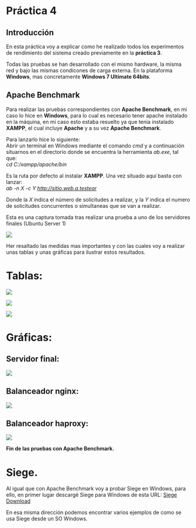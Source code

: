 Práctica 4
======

Introducción
--------------

En esta práctica voy a explicar como he realizado todos los experimentos de rendimiento del sistema creado previamente en la **práctica 3**.

Todas las pruebas se han desarrollado con el mismo hardware, la misma red y bajo las mismas condicones de carga externa. En la plataforma **Windows**, mas concretamente **Windows 7 Ultimate 64bits**.

Apache Benchmark
---------------------

Para realizar las pruebas correspondientes con **Apache Benchmark**, en mi caso lo hice en **Windows**, para lo cual es necesario tener apache instalado en la máquina, en mi caso esto estaba resuelto ya que tenia instalado **XAMPP**, el cual incluye **Apache** y a su vez **Apache Benchmark**.

Para lanzarlo hice lo siguiente:  
Abrir un terminal en Windows mediante el comando *cmd* y a continuación situarnos en el directorio donde se encuentra la herramienta *ab.exe*, tal que:  
*cd C:/xampp/apache/bin*  

Es la ruta por defecto al instalar **XAMPP**. Una vez situado aquí basta con lanzar:  
*ab -n X -c Y http://sitio.web.a.testear*  

Donde la *X* indica el número de solicitudes a realizar, y la *Y* indica el numero de solicitudes concurrentes o simultaneas que se van a realizar.

Esta es una captura tomada tras realizar una prueba a uno de los servidores finales (Ubuntu Server 1)  

![](https://raw.githubusercontent.com/azpe/SWAP_practicas/master/Pr%C3%A1ctica%204/images/ab_128_500_10.PNG)



Her resaltado las medidas mas importantes y con las cuales voy a realizar unas tablas y unas gráficas para ilustrar estos resultados.  

Tablas:
=====

![](https://github.com/azpe/SWAP_practicas/blob/master/Pr%C3%A1ctica%204/images/ab_table_finalserver1.png?raw=true)

![](https://github.com/azpe/SWAP_practicas/blob/master/Pr%C3%A1ctica%204/images/ab_table_nginx.png?raw=true)

![](https://github.com/azpe/SWAP_practicas/blob/master/Pr%C3%A1ctica%204/images/ab_table_haproxy.png?raw=true)


Gráficas:
======

Servidor final:
----------------
![](https://github.com/azpe/SWAP_practicas/blob/master/Pr%C3%A1ctica%204/images/ab_graf_finalserver1.png?raw=true)

Balanceador nginx:
----------------

![](https://github.com/azpe/SWAP_practicas/blob/master/Pr%C3%A1ctica%204/images/ab_graf_nginx.png?raw=true)

Balanceador haproxy:
----------------

![](https://github.com/azpe/SWAP_practicas/blob/master/Pr%C3%A1ctica%204/images/ab_graf_haproxy.png?raw=true)   




**Fin de las pruebas con Apache Benchmark.**    



Siege.
====

Al igual que con Apache Benchmark voy a probar Siege en Windows, para ello, en primer lugar descargé Siege para Windows de esta URL:
[Siege Download](https://code.google.com/p/siege-windows/)  

En esa misma dirección podemos encontrar varios ejemplos de como se usa Siege desde un SO Windows.














